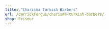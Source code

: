 ```yaml
---
title: "Charisma Turkish Barbers"
url: /carrickfergus/charisma-turkish-barbers/
shop: Friseur
---
```

